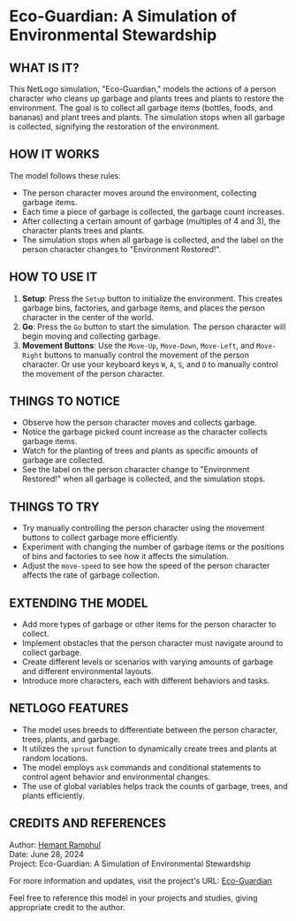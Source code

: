 # Eco-Guardian: A Simulation of Environmental Stewardship

## WHAT IS IT?

This NetLogo simulation, "Eco-Guardian," models the actions of a person character who cleans up garbage and plants trees and plants to restore the environment. The goal is to collect all garbage items (bottles, foods, and bananas) and plant trees and plants. The simulation stops when all garbage is collected, signifying the restoration of the environment.

## HOW IT WORKS

The model follows these rules:
- The person character moves around the environment, collecting garbage items.
- Each time a piece of garbage is collected, the garbage count increases.
- After collecting a certain amount of garbage (multiples of 4 and 3), the character plants trees and plants.
- The simulation stops when all garbage is collected, and the label on the person character changes to "Environment Restored!".

## HOW TO USE IT

1. **Setup**: Press the `Setup` button to initialize the environment. This creates garbage bins, factories, and garbage items, and places the person character in the center of the world.
2. **Go**: Press the `Go` button to start the simulation. The person character will begin moving and collecting garbage.
3. **Movement Buttons**: Use the `Move-Up`, `Move-Down`, `Move-Left`, and `Move-Right` buttons to manually control the movement of the person character. Or use your keyboard keys `W`, `A`, `S`, and `D` to manually control the movement of the person character.

## THINGS TO NOTICE

- Observe how the person character moves and collects garbage.
- Notice the garbage picked count increase as the character collects garbage items.
- Watch for the planting of trees and plants as specific amounts of garbage are collected.
- See the label on the person character change to "Environment Restored!" when all garbage is collected, and the simulation stops.

## THINGS TO TRY

- Try manually controlling the person character using the movement buttons to collect garbage more efficiently.
- Experiment with changing the number of garbage items or the positions of bins and factories to see how it affects the simulation.
- Adjust the `move-speed` to see how the speed of the person character affects the rate of garbage collection.

## EXTENDING THE MODEL

- Add more types of garbage or other items for the person character to collect.
- Implement obstacles that the person character must navigate around to collect garbage.
- Create different levels or scenarios with varying amounts of garbage and different environmental layouts.
- Introduce more characters, each with different behaviors and tasks.

## NETLOGO FEATURES

- The model uses breeds to differentiate between the person character, trees, plants, and garbage.
- It utilizes the `sprout` function to dynamically create trees and plants at random locations.
- The model employs `ask` commands and conditional statements to control agent behavior and environmental changes.
- The use of global variables helps track the counts of garbage, trees, and plants efficiently.

## CREDITS AND REFERENCES

Author: [Hemant Ramphul](https://github.com/hemantramphul/)<br/>
Date: June 28, 2024  
Project: Eco-Guardian: A Simulation of Environmental Stewardship

For more information and updates, visit the project's URL: [Eco-Guardian](https://github.com/hemantramphul/eco-guardian/)

Feel free to reference this model in your projects and studies, giving appropriate credit to the author.

